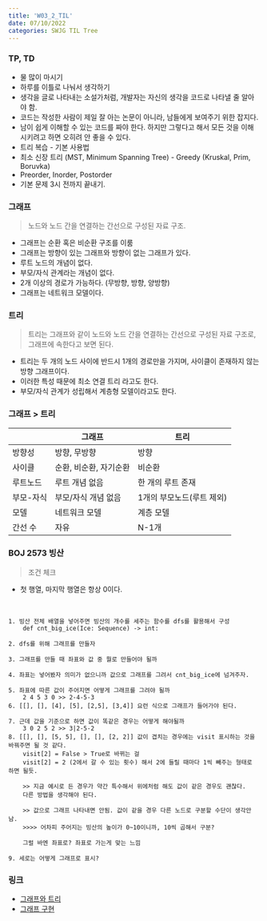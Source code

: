 ```yaml
---
title: 'W03_2_TIL'
date: 07/10/2022
categories: SWJG TIL Tree
---
```


### TP, TD
- 물 많이 마시기
- 하루를 이틀로 나눠서 생각하기
- 생각을 글로 나타내는 소설가처럼, 개발자는 자신의 생각을 코드로 나타낼 줄 알아야 함.
- 코드는 작성한 사람이 제일 잘 아는 논문이 아니라, 남들에게 보여주기 위한 잡지다.
- 남이 쉽게 이해할 수 있는 코드를 짜야 한다. 하지만 그렇다고 해서 모든 것을 이해시키려고 하면 오히려 안 좋을 수 있다.
- 트리 복습 - 기본 사용법
- 최소 신장 트리 (MST, Minimum Spanning Tree) - Greedy (Kruskal, Prim, Boruvka)
- Preorder, Inorder, Postorder
- 기본 문제 3시 전까지 끝내기.

### 그래프
> 노드와 노드 간을 연결하는 간선으로 구성된 자료 구조.
- 그래프는 순환 혹은 비순환 구조를 이룸
- 그래프는 방향이 있는 그래프와 방향이 없는 그래프가 있다.
- 루트 노드의 개념이 없다.
- 부모/자식 관계라는 개념이 없다.
- 2개 이상의 경로가 가능하다. (무방향, 방향, 양방향)
- 그래프는 네트워크 모델이다.

### 트리
> 트리는 그래프와 같이 노드와 노드 간을 연결하는 간선으로 구성된 자료 구조로, 그래프에 속한다고 보면 된다.
- 트리는 두 개의 노드 사이에 반드시 1개의 경로만을 가지며, 사이클이 존재하지 않는 방향 그래프이다.
- 이러한 특성 때문에 최소 연결 트리 라고도 한다.
- 부모/자식 관계가 성립해서 계층형 모델이라고도 한다.

### 그래프 > 트리

|           | 그래프                    | 트리                          |
| --------- | ------------------------ | ----------------------------- |
| 방향성    | 방향, 무방향              | 방향                          |
| 사이클    | 순환, 비순환, 자기순환    | 비순환                         |
| 루트노드  | 루트 개념 없음            | 한 개의 루트 존재              |
| 부모-자식 | 부모/자식 개념 없음       | 1개의 부모노드(루트 제외)      |
| 모델      | 네트워크 모델             | 계층 모델                     |
| 간선 수   | 자유                      | N-1개                         |


### BOJ 2573 빙산
> 조건 체크
- 첫 행열, 마지막 행열은 항상 0이다.

<br/>

    1. 빙산 전체 배열을 넣어주면 빙산의 개수를 세주는 함수를 dfs를 활용해서 구성
        def cnt_big_ice(Ice: Sequence) -> int:

    2. dfs를 위해 그래프를 만들자

    3. 그래프를 만들 때 좌표와 값 중 뭘로 만들어야 될까

    4. 좌표는 넣어봤자 의미가 없으니까 값으로 그래프를 그려서 cnt_big_ice에 넘겨주자.

    5. 좌표에 따른 값이 주어지면 어떻게 그래프를 그려야 될까
        2 4 5 3 0 >> 2-4-5-3
    6. [[], [], [4], [5], [2,5], [3,4]] 요런 식으로 그래프가 들어가야 된다.

    7. 근데 값을 기준으로 하면 값이 똑같은 경우는 어떻게 해야될까
        3 0 2 5 2 >> 3|2-5-2
    8. [[], [], [5, 5], [], [], [2, 2]] 값이 겹치는 경우에는 visit 표시하는 것을 바꿔주면 될 것 같다.
        visit[2] = False > True로 바뀌는 걸 
        visit[2] = 2 (2에서 갈 수 있는 횟수) 해서 2에 들릴 때마다 1씩 빼주는 형태로 하면 될듯.

        >> 지금 예시로 든 경우가 약간 특수해서 위에처럼 해도 값이 같은 경우도 괜찮다.
        다른 방법을 생각해야 된다.

        >> 값으로 그래프 나타내면 안됨. 값이 같을 경우 다른 노드로 구분할 수단이 생각안남.
        >>>> 어차피 주어지는 빙산의 높이가 0~10이니까, 10씩 곱해서 구분?

        그럴 바엔 좌표로? 좌표로 가는게 맞는 느낌

    9. 세로는 어떻게 그래프로 표시?

### 링크
- [그래프와 트리](https://bigsong.tistory.com/33)
- [그래프 구현](https://gmlwjd9405.github.io/2018/08/13/data-structure-graph.html)